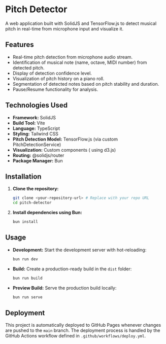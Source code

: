 # Pitch Detector

A web application built with SolidJS and TensorFlow.js to detect musical pitch in real-time from microphone input and visualize it.

## Features

*   Real-time pitch detection from microphone audio stream.
*   Identification of musical note (name, octave, MIDI number) from detected pitch.
*   Display of detection confidence level.
*   Visualization of pitch history on a piano roll.
*   Segmentation of detected notes based on pitch stability and duration.
*   Pause/Resume functionality for analysis.

## Technologies Used

*   **Framework:** SolidJS
*   **Build Tool:** Vite
*   **Language:** TypeScript
*   **Styling:** Tailwind CSS
*   **Pitch Detection Model:** TensorFlow.js (via custom PitchDetectionService)
*   **Visualization:** Custom components ( using d3.js)
*   **Routing:** @solidjs/router
*   **Package Manager:** Bun

## Installation

1.  **Clone the repository:**
    ```bash
    git clone <your-repository-url> # Replace with your repo URL
    cd pitch-detector
    ```
2.  **Install dependencies using Bun:**
    ```bash
    bun install
    ```

## Usage

*   **Development:** Start the development server with hot-reloading:
    ```bash
    bun run dev
    ```
*   **Build:** Create a production-ready build in the `dist` folder:
    ```bash
    bun run build
    ```
*   **Preview Build:** Serve the production build locally:
    ```bash
    bun run serve
    ```

## Deployment

This project is automatically deployed to GitHub Pages whenever changes are pushed to the `main` branch. The deployment process is handled by the GitHub Actions workflow defined in `.github/workflows/deploy.yml`.